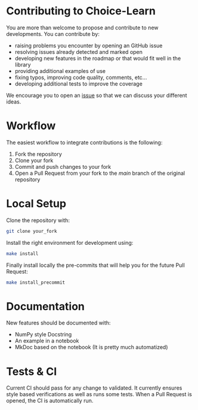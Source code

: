# Contributing to Choice-Learn

You are more than welcome to propose and contribute to new developments. You can contribute by:
- raising problems you encounter by opening an GitHub issue
- resolving issues already detected and marked open
- developing new features in the roadmap or that would fit well in the library
- providing additional examples of use
- fixing typos, improving code quality, comments, etc...
- developing additional tests to improve the coverage

We encourage you to open an [issue](https://github.com/artefactory/choice-learn/issues) so that we can discuss your different ideas.

# Workflow

The easiest workflow to integrate contributions is the following:
1. Fork the repository
2. Clone your fork
3. Commit and push changes to your fork
4. Open a Pull Request from your fork to the *main* branch of the original repository

# Local Setup

Clone the repository with:
```bash
git clone your_fork
```
Install the right environment for development using:
```bash
make install
```
Finally install locally the pre-commits that will help you for the future Pull Request:
```bash
make install_precommit
```

# Documentation
New features should be documented with:
- NumPy style Docstring
- An example in a notebook
- MkDoc based on the notebook (It is pretty much automatized)

# Tests & CI

Current CI should pass for any change to validated. It currently ensures style based verifications as well as runs some tests. When a Pull Request is opened, the CI is automatically run.
